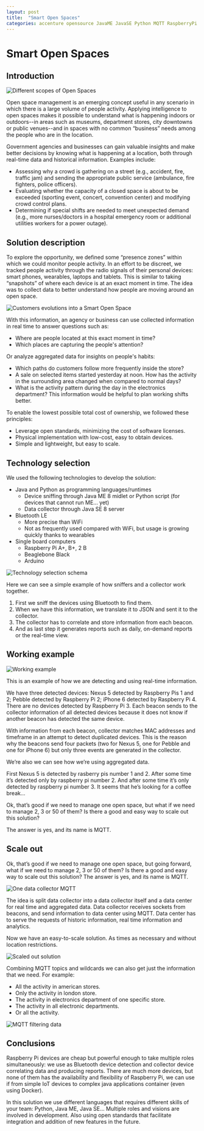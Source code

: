 ```yaml
---
layout: post
title:  "Smart Open Spaces"
categories: accenture opensource JavaME JavaSE Python MQTT RaspberryPi
---
```


# Smart Open Spaces

## Introduction

![Different scopes of Open Spaces](/img/posts/smart-open-spaces/scopes.png)

Open space management is an emerging concept useful in any scenario in which there is a large volume of people activity. Applying intelligence to open spaces makes it possible to understand what is happening indoors or outdoors--in areas such as museums, department stores, city downtowns or public venues--and in spaces with no common “business” needs among the people who are in the location. 

Government agencies and businesses can gain valuable insights and make better decisions by knowing what is happening at a location, both through real-time data and historical information. Examples include:

* Assessing why a crowd is gathering on a street (e.g., accident, fire, traffic jam) and sending the appropriate public service (ambulance, fire fighters, police officers).
* Evaluating whether the capacity of a closed space is about to be exceeded (sporting event, concert, convention center) and modifying crowd control plans.
* Determining if special shifts are needed to meet unexpected demand (e.g., more nurses/doctors in a hospital emergency room or additional utilities workers for a power outage).

## Solution description

To explore the opportunity, we defined some “presence zones” within which we could monitor people activity. In an effort to be discreet, we tracked people activity through the radio signals of their personal devices: smart phones, wearables, laptops and tablets. This is similar to taking “snapshots” of where each device is at an exact moment in time. The idea was to collect data to better understand how people are moving around an open space.

![Customers evolutions into a Smart Open Space](/img/posts/smart-open-spaces/evolution.gif)

With this information, an agency or business can use collected information in real time to answer questions such as:

* Where are people located at this exact moment in time?
* Which places are capturing the people's attention?

Or analyze aggregated data for insights on people's habits:

* Which paths do customers follow more frequently inside the store?
* A sale on selected items started yesterday at noon. How has the activity in the surrounding area changed when compared to normal days?
* What is the activity pattern during the day in the electronics department? This information would be helpful to plan working shifts better.

To enable the lowest possible total cost of ownership, we followed these principles:

* Leverage open standards, minimizing the cost of software licenses.
* Physical implementation with low-cost, easy to obtain devices.
* Simple and lightweight, but easy to scale.

## Technology selection

We used the following technologies to develop the solution:

* Java and Python as programming languages/runtimes
	* Device sniffing through Java ME 8 midlet or Python script (for devices that cannot run ME... yet)
	* Data collector through Java SE 8 server
* Bluetooth LE
	* More precise than WiFi
	* Not as frequently used compared with WiFi, but usage is growing quickly thanks to wearables
* Single board computers
	* Raspberry Pi A+, B+, 2 B
	* Beaglebone Black
	* Arduino

![Technology selection schema](/img/posts/smart-open-spaces/technologySchema.png)
	
Here we can see a simple example of how sniffers and a collector work together.

1. First we sniff the devices using Bluetooth to find them.
2. When we have this information, we translate it to JSON and sent it to the collector.
3. The collector has to correlate and store information from each beacon.
4. And as last step it generates reports such as daily, on-demand reports or the real-time view.
	
## Working example

![Working example](/img/posts/smart-open-spaces/workingExample.gif)

This is an example of how we are detecting and using real-time information.

We have three detected devices: Nexus 5 detected by Raspberry Pis 1 and 2; Pebble detected by Raspberry Pi 2; iPhone 6 detected by Raspberry Pi 4. There are no devices detected by Raspberry Pi 3. Each beacon sends to the collector information of all detected devices because it does not know if another beacon has detected the same device.

With information from each beacon, collector matches MAC addresses and timeframe in an attempt to detect duplicated devices. This is the reason why the beacons send four packets (two for Nexus 5, one for Pebble and one for iPhone 6) but only three events are generated in the collector.

We’re also we can see how we’re using aggregated data.

First Nexus 5 is detected by rasberry pis number 1 and 2. After some time it’s detected only by raspberry pi number 2. And after some time it’s only detected by raspberry pi number 3. It seems that he’s looking for a coffee break…

Ok, that’s good if we need to manage one open space, but what if we need to manage 2, 3 or 50 of them? Is there a good and easy way to scale out this solution?

The answer is yes, and its name is MQTT.

## Scale out

Ok, that’s good if we need to manage one open space, but going forward, what if we need to manage 2, 3 or 50 of them? Is there a good and easy way to scale out this solution?
The answer is yes, and its name is MQTT.

![One data collector MQTT](/img/posts/smart-open-spaces/dataCollectorMQTT.png)

The idea is split data collector into a data collector itself and a data center for real time and aggregated data. Data collector receives sockets from beacons, and send information to data center using MQTT. Data center has to serve the requests of historic information, real time information and analytics.

Now we have an easy-to-scale solution. As times as necessary and without location restrictions.

![Scaled out solution](/img/posts/smart-open-spaces/scaledOutSolution.png)

Combining MQTT topics and wildcards we can also get just the information that we need. For example:

* All the activity in american stores.
* Only the activity in london store.
* The activity in electronics department of one specific store.
* The activity in all electronic departments.
* Or all the activity.

![MQTT filtering data](/img/posts/smart-open-spaces/mqttFiltering.png)

## Conclusions

Raspberry Pi devices are cheap but powerful enough to take multiple roles simultaneously: we use as Bluetooth device detection and collector device correlating data and producing reports. There are much more devices, but none of them has the availability and flexibility of Raspberry Pi, we can use if from simple IoT devices to complex java applications container (even using Docker).

In this solution we use different languages that requires different skills of your team: Python, Java ME, Java SE… Multiple roles and visions are involved in development. Also using open standards that facilitate integration and addition of new features in the future.

